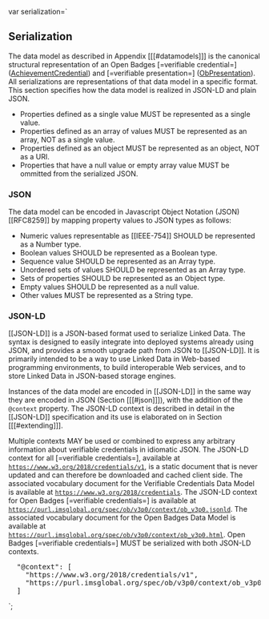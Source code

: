 var serialization=`

## Serialization

The data model as described in Appendix [[[#datamodels]]] is the canonical structural representation of an Open Badges [=verifiable credential=] ([AchievementCredential](#org.1edtech.ob.v3p0.assertioncredential.class)) and [=verifiable presentation=] ([ObPresentation](#org.1edtech.ob.v3p0.obpresentation.class)). All serializations are representations of that data model in a specific format. This section specifies how the data model is realized in JSON-LD and plain JSON.

- Properties defined as a single value MUST be represented as a single value.
- Properties defined as an array of values MUST be represented as an array, NOT as a single value.
- Properties defined as an object MUST be represented as an object, NOT as a URI.
- Properties that have a null value or empty array value MUST be ommitted from the serialized JSON.

### JSON

The data model can be encoded in Javascript Object Notation (JSON) [[RFC8259]] by mapping property values to JSON types as follows:

- Numeric values representable as [[IEEE-754]] SHOULD be represented as a Number type.
- Boolean values SHOULD be represented as a Boolean type.
- Sequence value SHOULD be represented as an Array type.
- Unordered sets of values SHOULD be represented as an Array type.
- Sets of properties SHOULD be represented as an Object type.
- Empty values SHOULD be represented as a null value.
- Other values MUST be represented as a String type.

### JSON-LD

[[JSON-LD]] is a JSON-based format used to serialize Linked Data. The syntax is designed to easily integrate into deployed systems already using JSON, and provides a smooth upgrade path from JSON to [[JSON-LD]]. It is primarily intended to be a way to use Linked Data in Web-based programming environments, to build interoperable Web services, and to store Linked Data in JSON-based storage engines.

Instances of the data model are encoded in [[JSON-LD]] in the same way they are encoded in JSON (Section [[[#json]]]), with the addition of the <code>@context</code> property. The JSON-LD context is described in detail in the [[JSON-LD]] specification and its use is elaborated on in Section [[[#extending]]].

Multiple contexts MAY be used or combined to express any arbitrary information about verifiable credentials in idiomatic JSON. The JSON-LD context for all [=verifiable credentials=], available at <code>https://www.w3.org/2018/credentials/v1</code>, is a static document that is never updated and can therefore be downloaded and cached client side. The associated vocabulary document for the Verifiable Credentials Data Model is available at <code>https://www.w3.org/2018/credentials</code>. The JSON-LD context for Open Badges [=verifiable credentials=] is available at <code>https://purl.imsglobal.org/spec/ob/v3p0/context/ob_v3p0.jsonld</code>. The associated vocabulary document for the Open Badges Data Model is available at <code>https://purl.imsglobal.org/spec/ob/v3p0/context/ob_v3p0.html</code>. Open Badges [=verifiable credentials=] MUST be serialized with both JSON-LD contexts.

<pre class="example" title="JSON-LD @context serialization">
  "@context": [
    "https://www.w3.org/2018/credentials/v1",
    "https://purl.imsglobal.org/spec/ob/v3p0/context/ob_v3p0.jsonld"
  ]
</pre>
`;
